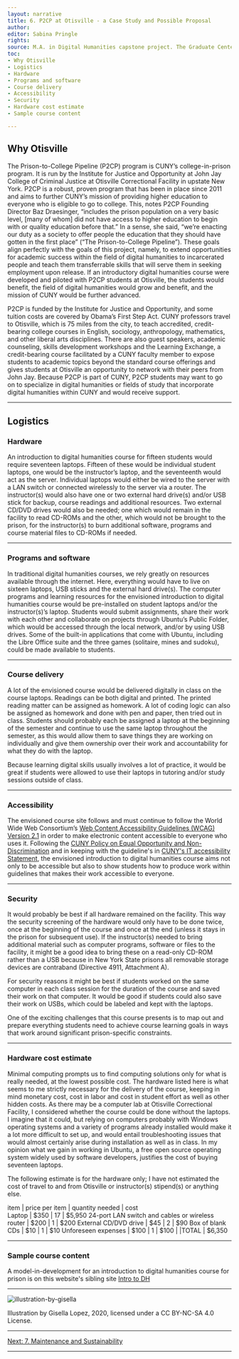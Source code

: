 ```yaml
---
layout: narrative
title: 6. P2CP at Otisville - a Case Study and Possible Proposal
author:
editor: Sabina Pringle
rights:
source: M.A. in Digital Humanities capstone project. The Graduate Center - CUNY. May 2020
toc:
- Why Otisville
- Logistics
- Hardware
- Programs and software
- Course delivery
- Accessibility
- Security
- Hardware cost estimate
- Sample course content

---
```


## Why Otisville

The Prison-to-College Pipeline (P2CP) program is CUNY’s college-in-prison program. It is run by the Institute for Justice and Opportunity at John Jay College of Criminal Justice at Otisville Correctional Facility in upstate New York.  P2CP is a robust, proven program that has been in place since 2011 and aims to further CUNY’s mission of providing higher education to everyone who is eligible to go to college. This, notes P2CP Founding Director Baz Draesinger, “includes the prison population on a very basic level, [many of whom] did not have access to higher education to begin with or quality education before that.” In a sense, she said, “we’re enacting our duty as a society to offer people the education that they should have gotten in the first place” (“The Prison-to-College Pipeline”). These goals align perfectly with the goals of this project, namely, to extend opportunities for academic success within the field of digital humanities to incarcerated people and teach them transferrable skills that will serve them in seeking employment upon release. If an introductory digital humanities course were developed and piloted with P2CP students at Otisville, the students would benefit, the field of digital humanities would grow and benefit, and the mission of CUNY would be further advanced.

P2CP is funded by the Institute for Justice and Opportunity, and some tuition costs are covered by Obama’s First Step Act. CUNY professors travel to Otisville, which is 75 miles from the city, to teach accredited, credit-bearing college courses in English, sociology, anthropology, mathematics, and other liberal arts disciplines. There are also guest speakers, academic counseling, skills development workshops and the Learning Exchange, a credit-bearing course facilitated by a CUNY faculty member to expose students to academic topics beyond the standard course offerings and gives students at Otisville an opportunity to network with their peers from John Jay. Because P2CP is part of CUNY, P2CP students may want to go on to specialize in digital humanities or fields of study that incorporate digital humanities within CUNY and would receive support.

---

## Logistics

### Hardware

An introduction to digital humanities course for fifteen students would require seventeen laptops. Fifteen of these would be individual student laptops, one would be the instructor’s laptop, and the seventeenth would act as the server. Individual laptops would either be wired to the server with a LAN switch or connected wirelessly to the server via a router. The instructor(s) would also have one or two external hard drive(s) and/or USB stick for backup, course readings and additional resources. Two external CD/DVD drives would also be needed; one which would remain in the facility to read CD-ROMs and the other, which would not be brought to the prison, for the instructor(s) to burn additional software, programs and course material files to CD-ROMs if needed.

---

### Programs and software

In traditional digital humanities courses, we rely greatly on resources available through the internet. Here, everything would have to live on sixteen laptops, USB sticks and the external hard drive(s). The computer programs and learning resources for the envisioned introduction to digital humanities course would be pre-installed on student laptops and/or the instructor(s)’s laptop. Students would submit assignments, share their work with each other and collaborate on projects through Ubuntu’s Public Folder, which would be accessed through the local network, and/or by using USB drives. Some of the built-in applications that come with Ubuntu, including the Libre Office suite and the three games (solitaire, mines and sudoku), could be made available to students.

---

### Course delivery

A lot of the envisioned course would be delivered digitally in class on the course laptops. Readings can be both digital and printed. The printed reading matter can be assigned as homework. A lot of coding logic can also be assigned as homework and done with pen and paper, then tried out in class. Students should probably each be assigned a laptop at the beginning of the semester and continue to use the same laptop throughout the semester, as this would allow them to save things they are working on individually and give them ownership over their work and accountability for what they do with the laptop.

Because learning digital skills usually involves a lot of practice, it would be great if students were allowed to use their laptops in tutoring and/or study sessions outside of class.

---

### Accessibility

The envisioned course site follows and must continue to follow the World Wide Web Consortium’s <a href="https://www.w3.org/WAI/standards-guidelines/wcag/">Web Content Accessibility Guidelines (WCAG) Version 2.1</a> in order to make electronic content accessible to everyone who uses it. Following the <a href="http://www.cuny.edu/wp-content/uploads/sites/4/page-assets/about/administration/offices/hr/policies-and-procedures/CUNYPolicy-Equal-Opportunity-and-Non-Discrimination-010115-procedures.pdf ">CUNY Policy on Equal Opportunity and Non-Discrimination</a> and in keeping with the guideline's in <a href="https://www.cuny.edu/accessibility/statement/">CUNY's IT accessibility Statement</a>, the envisioned introduction to digital humanities course aims not only to be accessible but also to show students how to produce work within guidelines that makes their work accessible to everyone.

---

### Security

It would probably be best if all hardware remained on the facility. This way the security screening of the hardware would only have to be done twice, once at the beginning of the course and once at the end (unless it stays in the prison for subsequent use). If the instructor(s) needed to bring additional material such as computer programs, software or files to the facility, it might be a good idea to bring these on a read-only CD-ROM rather than a USB because in New York State prisons all removable storage devices are contraband (Directive 4911, Attachment A).  

For security reasons it might be best if students worked on the same computer in each class session for the duration of the course and saved their work on that computer. It would be good if students could also save their work on USBs, which could be labeled and kept with the laptops.

One of the exciting challenges that this course presents is to map out and prepare everything students need to achieve course learning goals in ways that work around significant prison-specific constraints.

---

### Hardware cost estimate

Minimal computing prompts us to find computing solutions only for what is really needed, at the lowest possible cost. The hardware listed here is what seems to me strictly necessary for the delivery of the course, keeping in mind monetary cost, cost in labor and cost in student effort as well as other hidden costs. As there may be a computer lab at Otisville Correctional Facility, I considered whether the course could be done without the laptops. I imagine that it could, but relying on computers probably with Windows operating systems and a variety of programs already installed would make it a lot more difficult to set up, and would entail troubleshooting issues that would almost certainly arise during installation as well as in class. In my opinion what we gain in working in Ubuntu, a free open source operating system widely used by software developers, justifies the cost of buying seventeen laptops.  

The following estimate is for the hardware only; I have not estimated the cost of travel to and from Otisville or instructor(s) stipend(s) or anything else.

item	| price per item | quantity needed	| cost  
Laptop	| $350 |	17 |	$5,950
24-port LAN switch and cables or wireless router |	$200 |	1	| $200
External CD/DVD drive	| $45	| 2	 | $90
Box of blank CDs |	$10	| 1	| $10
Unforeseen expenses	| $100 |	1	| $100
		| |TOTAL |	$6,350

---

### Sample course content

A model-in-development for an introduction to digital humanities course for prison is on this website's sibling site <a href="https://binipringle.github.io/intro-to-dh/">Intro to DH</a>

---

![illustration-by-gisella](/dh-in-prison/assets/img/gise3-full.png)

Illustration by Gisella Lopez, 2020, licensed under a CC BY-NC-SA 4.0 License.

---

[Next: 7. Maintenance and Sustainability](/dh-in-prison/texts/7-maintenance)

---
